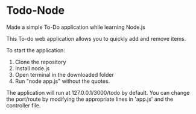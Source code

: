 # Todo-Node
Made a simple To-Do application while learning Node.js

This To-do web application allows you to quickly add and remove items.



To start the application: 
1) Clone the repository
2) Install node.js
3) Open terminal in the downloaded folder
4) Run "node app.js" without the quotes.

The application will run at 127.0.0.1/3000/todo by default. You can change the port/route by modifying the
appropriate lines in 'app.js' and the controller file.
